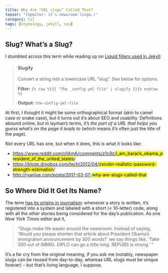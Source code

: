 ```yaml
---
title: Why Are “URL slugs” Called That?
teaser: "(Spoiler: it’s newsroom lingo.)"
category: til
tags: [etymology, jekyll, seo]
---
```


Slug? What’s a Slug?
--------------------

I stumbled across this term while reading up on [Liquid filters used in Jekyll][lqd]:

> #### Slugify
> 
> Convert a string into a lowercase URL “slug”. See below for options.
>
> <b>Filter:</b> `{% raw %}{{ "The _config.yml file" | slugify }}{% endraw %}`
> 
> <b>Output:</b> `the-config-yml-file`

At first, I thought it might be some orthographical format (akin to camel case or snake case), but it turns out it’s about SEO and usability. Definitions abound online, but in layman’s terms, it’s _the part of a URL that helps you guess what’s on the page it leads to_ (which means it’s often just the title of the page).

Not every URL has one, but when it does, this is what it looks like:

* https://www.reddit.com/r/IAmA/comments/z1c9z/<mark>i_am_barack_obama_president_of_the_united_states</mark>/
* https://blogs.dropbox.com/tech/2012/04/<mark>zxcvbn-realistic-password-strength-estimation</mark>/
* http://ryanlue.com/posts/2017-03-07-<mark>why-are-slugs-called-that</mark>

So Where Did It Get Its Name?
-----------------------------

The term [has its origins in journalism][times]: whenever a story is written, it’s registered into a system and labeled with a short (< 10-letter) code, along with all the other stories being considered for the day’s publication. As one <cite>New York Times</cite> editor put it,

> “Slugs make life easier around the newsroom. Instead of saying, ‘Would you
> please shorten that article about President Obama’s immigration announcement
> by 300 words?’ we say things like, ‘Take 300 out of IMMIG. DIPLO can go a
> little long. REPUBS is strong.’ ”

It’s a far cry from the original meaning, if you ask me (notably, newspaper slugs can be reused from day-to-day, whereas URL slugs must be unique forever) – but that’s living language, I suppose.

[lqd]: https://jekyllrb.com/docs/templates/
[times]: https://www.nytimes.com/times-insider/2014/11/24/whats-in-a-slug/
